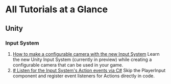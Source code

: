 # All Tutorials at a Glance

## Unity

### Input System
1. [How to make a configurable camera with the new Input System](./Unity/How-to-make-a-configurable-camera-with-the-new-Input-System/) Learn the new Unity Input System (currently in preview) while creating a configurable camera that can be used in your game. 
2. [# Listen for the Input System's Action events via C#](./Unity/Listen-for-Input-System-events-via-CSharp/) Skip the PlayerInput component and register event listeners for Actions directly in code. 

